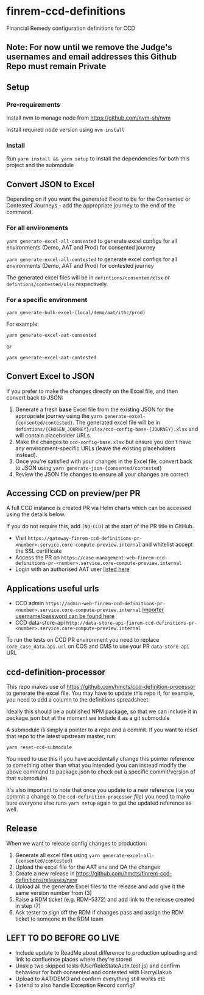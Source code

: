 # finrem-ccd-definitions
Financial Remedy configuration definitions for CCD
 
 ## Note: For now until we remove the Judge's usernames and email addresses this Github Repo must remain Private

## Setup

### Pre-requirements 
Install nvm to manage node from https://github.com/nvm-sh/nvm

Install required node version using `nvm install`

### Install

Run `yarn install && yarn setup` to install the dependencies for both this project and the submodule

## Convert JSON to Excel

Depending on if you want the generated Excel to be for the Consented or Contested Journeys - add the appropriate journey to the end of the command.

### For all environments

`yarn generate-excel-all-consented` to generate excel configs for all environments (Demo, AAT and Prod) for consented journey

`yarn generate-excel-all-contested` to generate excel configs for all environments (Demo, AAT and Prod) for contested journey

The generated excel files will be in `defintions/consented/xlsx` or `defintions/contested/xlsx` respectively. 

### For a specific environment

`yarn generate-bulk-excel-(local/demo/aat/ithc/prod)` 

For example:

`yarn generate-excel-aat-consented`

or 

`yarn generate-excel-aat-contested`

## Convert Excel to JSON

If you prefer to make the changes directly on the Excel file, and then convert back to JSON:

1) Generate a fresh **base** Excel file from the existing JSON for the appropriate journey using the `yarn generate-excel-{consented/contested}`. The generated excel file will be in `defintions/{CHOSEN_JOURNEY}/xlsx/ccd-config-base-{JOURNEY}.xlsx` and will contain placeholder URLs.
2) Make the changes to `ccd-config-base.xlsx` but ensure you don't have any environment-specific URLs (leave the existing placeholders instead).
3) Once you're satisfied with your changes in the Excel file, convert back to JSON using `yarn generate-json-{consented/contested}`
4) Review the JSON file changes to ensure all your changes are correct

## Accessing CCD on preview/per PR

A full CCD instance is created PR via Helm charts which can be accessed using the details below.

If you do not require this, add `[NO-CCD]` at the start of the PR title in GitHub.

* Visit `https://gateway-finrem-ccd-definitions-pr-<number>.service.core-compute-preview.internal` and whitelist accept the SSL certificate
* Access the PR on `https://case-management-web-finrem-ccd-definitions-pr-<number>.service.core-compute-preview.internal`
* Login with an authorised AAT user [listed here](https://github.com/hmcts/finrem-ccd-definitions/blob/master/definitions/{consented/contested}/json/UserProfile.json)

## Applications useful urls

* CCD admin `https://admin-web-finrem-ccd-definitions-pr-<number>.service.core-compute-preview.internal` [Importer username/password can be found here](https://github.com/hmcts/ccd-docker-definition-importer#configuration)
* CCD data-store-api `http://data-store-api-finrem-ccd-definitions-pr-<number>.service.core-compute-preview.internal`

To run the tests on CCD PR environment you need to replace `core_case_data.api.url` on COS and CMS to use your PR `data-store-api` URL 


## ccd-definition-processor

This repo makes use of https://github.com/hmcts/ccd-definition-processor to generate the excel file. You may have to update this repo if, for example, you need to add a column to the definitions spreadsheet.

Ideally this should be a published NPM package, so that we can include it in package.json but at the moment we include it as a git submodule

A submodule is simply a pointer to a repo and a commit. If you want to reset that repo to the latest upstream master, run:

```
yarn reset-ccd-submodule
```

You need to use this if you have accidentally change this pointer reference to something other than what you intended (you can instead modify the above command to package.json to check out a specific commit/version of that submodule)

It's also important to note that once you update to a new reference (i.e you commit a change to the `ccd-definition-processor` _file_) you need to make sure everyone else runs `yarn setup` again to get the updated reference as well.


## Release

When we want to release config changes to production:

1) Generate all excel files using `yarn generate-excel-all-{consented/contested}`
2) Upload the excel file for the AAT env and QA the changes
3) Create a new release in https://github.com/hmcts/finrem-ccd-definitions/releases/new
4) Upload all the generate Excel files to the release and add give it the same version number from (3)
5) Raise a RDM ticket (e.g. RDM-5372) and add link to the release created in step (7)
6) Ask tester to sign off the RDM if changes pass and assign the RDM ticket to someone in the RDM team


## LEFT TO DO BEFORE GO LIVE

- Include update to ReadMe about difference to production uploading and link to confluence places where they're stored
- Unskip two skipped tests (UserRoleStateAuth.test.js) and confirm behaviour for both consented and contested with Harry/Jakub
- Upload to AAT/DEMO and confirm everything still works etc
- Extend to also handle Exception Record config?
